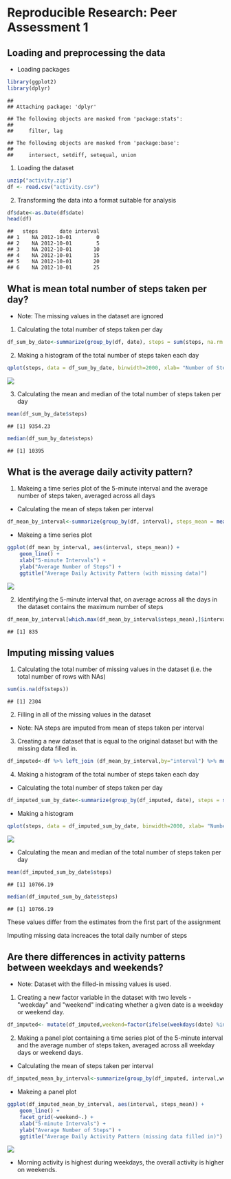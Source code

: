 # Reproducible Research: Peer Assessment 1


## Loading and preprocessing the data
* Loading packages


```r
library(ggplot2)
library(dplyr)
```

```
## 
## Attaching package: 'dplyr'
```

```
## The following objects are masked from 'package:stats':
## 
##     filter, lag
```

```
## The following objects are masked from 'package:base':
## 
##     intersect, setdiff, setequal, union
```

1. Loading the dataset


```r
unzip("activity.zip") 
df <- read.csv("activity.csv")
```

2. Transforming  the data into a format suitable for analysis


```r
df$date<-as.Date(df$date)
head(df)
```

```
##   steps       date interval
## 1    NA 2012-10-01        0
## 2    NA 2012-10-01        5
## 3    NA 2012-10-01       10
## 4    NA 2012-10-01       15
## 5    NA 2012-10-01       20
## 6    NA 2012-10-01       25
```

## What is mean total number of steps taken per day?
* Note: The missing values in the dataset are ignored

1. Calculating the total number of steps taken per day


```r
df_sum_by_date<-summarize(group_by(df, date), steps = sum(steps, na.rm = TRUE))
```

2. Making a histogram of the total number of steps taken each day


```r
qplot(steps, data = df_sum_by_date, binwidth=2000, xlab= "Number of Steps per Day", main = "Total Number of Steps per Day (with missing data)")
```

![](PA1_template_files/figure-html/unnamed-chunk-5-1.png)

3. Calculating the mean and median of the total number of steps taken per day


```r
mean(df_sum_by_date$steps) 
```

```
## [1] 9354.23
```

```r
median(df_sum_by_date$steps)
```

```
## [1] 10395
```

## What is the average daily activity pattern?
1. Makeing a time series plot of the 5-minute interval and the average number of steps taken, averaged across all days

* Calculating the mean of steps taken per interval


```r
df_mean_by_interval<-summarize(group_by(df, interval), steps_mean = mean(steps, na.rm = TRUE))
```

* Makeing a time series plot


```r
ggplot(df_mean_by_interval, aes(interval, steps_mean)) + 
    geom_line() + 
    xlab("5-minute Intervals") + 
    ylab("Average Number of Steps") + 
    ggtitle("Average Daily Activity Pattern (with missing data)")
```

![](PA1_template_files/figure-html/unnamed-chunk-8-1.png)

2. Identifying the 5-minute interval that, on average across all the days in the dataset contains the maximum number of steps


```r
df_mean_by_interval[which.max(df_mean_by_interval$steps_mean),]$interval
```

```
## [1] 835
```

## Imputing missing values
1. Calculating the total number of missing values in the dataset (i.e. the total number of rows with NAs)


```r
sum(is.na(df$steps))
```

```
## [1] 2304
```

2. Filling in all of the missing values in the dataset
* Note: NA steps are imputed from mean of steps taken per interval

3. Creating a new dataset that is equal to the original dataset but with the missing data filled in.


```r
df_imputed<-df %>% left_join (df_mean_by_interval,by="interval") %>% mutate(steps=ifelse(is.na(steps),steps_mean,steps)) %>% select(-c(steps_mean))
```

4. Making a histogram of the total number of steps taken each day

* Calculating the total number of steps taken per day


```r
df_imputed_sum_by_date<-summarize(group_by(df_imputed, date), steps = sum(steps, na.rm = TRUE))
```

* Making a histogram


```r
qplot(steps, data = df_imputed_sum_by_date, binwidth=2000, xlab= "Number of Steps per Day", main = "Total Number of Steps per Day (missing data filled in)")
```

![](PA1_template_files/figure-html/unnamed-chunk-13-1.png)

* Calculating the mean and median of the total number of steps taken per day


```r
mean(df_imputed_sum_by_date$steps) 
```

```
## [1] 10766.19
```

```r
median(df_imputed_sum_by_date$steps)
```

```
## [1] 10766.19
```
These values differ from the estimates from the first part of the assignment

Imputing missing data increaces the total daily number of steps

## Are there differences in activity patterns between weekdays and weekends?
* Note: Dataset with the filled-in missing values is used.

1. Creating a new factor variable in the dataset with two levels - "weekday" and "weekend" indicating whether a given date is a weekday or weekend day.


```r
df_imputed<- mutate(df_imputed,weekend=factor(ifelse(weekdays(date) %in% c("Saturday","Sunday"),"weekend","weekday"),levels=c("weekday","weekend")))
```

2. Making a panel plot containing a time series plot of the 5-minute interval and the average number of steps taken, averaged across all weekday days or weekend days.

* Calculating the mean of steps taken per interval


```r
df_imputed_mean_by_interval<-summarize(group_by(df_imputed, interval,weekend), steps_mean = mean(steps, na.rm = TRUE))
```

* Makeing a panel plot


```r
ggplot(df_imputed_mean_by_interval, aes(interval, steps_mean)) + 
    geom_line() + 
    facet_grid(~weekend~.) +
    xlab("5-minute Intervals") + 
    ylab("Average Number of Steps") + 
    ggtitle("Average Daily Activity Pattern (missing data filled in)")
```

![](PA1_template_files/figure-html/unnamed-chunk-17-1.png)

* Morning activity is highest during weekdays, the overall activity is higher on weekends.
